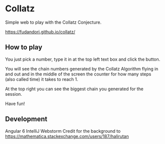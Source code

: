 # Collatz

Simple web to play with the Collatz Conjecture.

https://fudandori.github.io/collatz/

## How to play

You just pick a number, type it in at the top left text box and click the button. 

You will see the chain numbers generated by the Collatz Algorithm flying in and out and in the middle of the screen the counter for how many steps (also called time) it takes to reach 1.

At the top right you can see the biggest chain you generated for the session.

Have fun!

## Development

Angular 6
IntelliJ Webstorm
Credit for the background to https://mathematica.stackexchange.com/users/187/halirutan 
